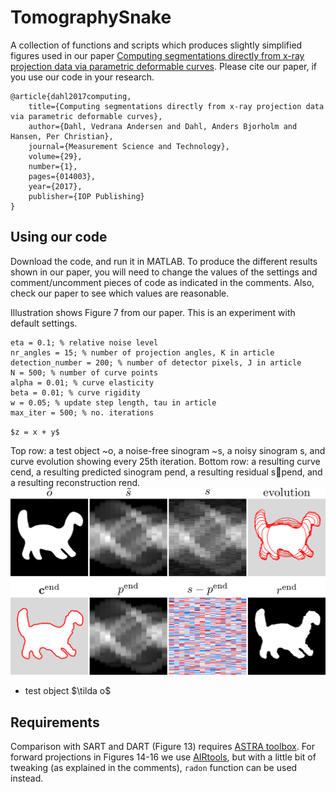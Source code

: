 <style TYPE="text/css">
code.has-jax {font: inherit; font-size: 100%; background: inherit; border: inherit;}
</style>
<script type="text/x-mathjax-config">
MathJax.Hub.Config({
    tex2jax: {
        inlineMath: [['$','$'], ['\\(','\\)']],
        skipTags: ['script', 'noscript', 'style', 'textarea', 'pre'] // removed 'code' entry
    }
});
MathJax.Hub.Queue(function() {
    var all = MathJax.Hub.getAllJax(), i;
    for(i = 0; i < all.length; i += 1) {
        all[i].SourceElement().parentNode.className += ' has-jax';
    }
});
</script>
<script type="text/javascript" src="https://cdnjs.cloudflare.com/ajax/libs/mathjax/2.7.4/MathJax.js?config=TeX-AMS_HTML-full"></script>


# TomographySnake

A collection of functions and scripts which produces slightly simplified figures used in
our paper
[Computing segmentations directly from x-ray projection data via parametric deformable curves](https://iopscience.iop.org/article/10.1088/1361-6501/aa950e/meta). Please cite our paper, if you use our code in your research.

    @article{dahl2017computing,
        title={Computing segmentations directly from x-ray projection data via parametric deformable curves},
        author={Dahl, Vedrana Andersen and Dahl, Anders Bjorholm and Hansen, Per Christian},
        journal={Measurement Science and Technology},
        volume={29},
        number={1},
        pages={014003},
        year={2017},
        publisher={IOP Publishing}
    }

## Using our code

Download the code, and run it in MATLAB. To produce the different results shown in our paper, you will need to change the
values of the settings and comment/uncomment pieces of code as indicated in the comments. Also, check our paper to see which values are reasonable.

Illustration shows Figure 7 from our paper. This is an experiment with default settings.
    
    eta = 0.1; % relative noise level
    nr_angles = 15; % number of projection angles, K in article
    detection_number = 200; % number of detector pixels, J in article
    N = 500; % number of curve points
    alpha = 0.01; % curve elasticity
    beta = 0.01; % curve rigidity
    w = 0.05; % update step length, tau in article
    max_iter = 500; % no. iterations

`$z = x + y$`

Top
row: a test object ~o, a noise-free sinogram ~s, a noisy sinogram s,
and curve evolution showing every 25th iteration. Bottom row:
a resulting curve cend, a resulting predicted sinogram pend, a
resulting residual s􀀀pend, and a resulting reconstruction rend.
![Figure 7](/images/Figure7.png)

* test object $\tilda o$


## Requirements

Comparison with SART and DART (Figure 13) requires
[ASTRA toolbox](https://www.astra-toolbox.com/).
For forward projections in Figures 14-16 we use
[AIRtools](http://www.imm.dtu.dk/~pcha/AIRtoolsII/index.html),
but with a little bit of tweaking (as explained in the
comments), `radon` function can be used instead.


